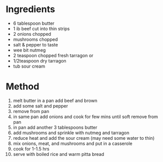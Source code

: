 # Ingredients

-   6 tablespoon butter
-   1 ib beef cut into thin strips
-   2 onions chopped
-   mushrooms chopped
-   salt & pepper to taste
-   wee bit nutmeg
-   2 teaspoon chopped fresh tarragon or
-   1/2teaspoon dry tarragon
-   tub sour cream

# Method

1.  melt butter in a pan add beef and brown
2.  add some salt and pepper
3.  remove from pan
4.  in same pan add onions and cook for few mins until soft remove from pan
5.  in pan add another 3 tablespoons butter
6.  add mushrooms and sprinkle with nutmeg and tarragon
7.  reduce heat and add the sour cream (may need some water to thin)
8.  mix onions, meat, and mushrooms and put in a casserole
9.  cook for 1-1.5 hrs
10. serve with boiled rice and warm pitta bread

